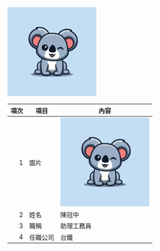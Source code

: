 <img src="123.jpg" width="200" hieght="200">

|項次|項目|內容|
|---:|---|---|
| 1 | 圖片 | <img src="123.jpg" width="200" hieght="200"> |
| 2 | 姓名 | 陳冠中 |
| 3 | 職稱 | 助理工務員 |
| 4 | 任職公司 | 台鐵 |
